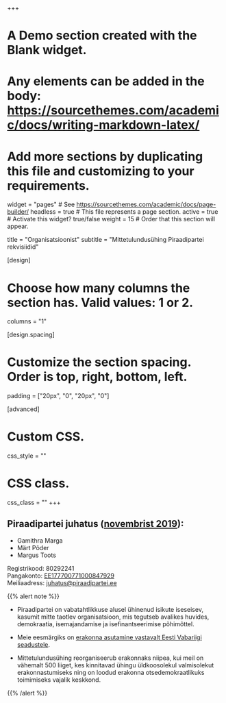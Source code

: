 +++
# A Demo section created with the Blank widget.
# Any elements can be added in the body: https://sourcethemes.com/academic/docs/writing-markdown-latex/
# Add more sections by duplicating this file and customizing to your requirements.

widget = "pages"  # See https://sourcethemes.com/academic/docs/page-builder/
headless = true  # This file represents a page section.
active = true  # Activate this widget? true/false
weight = 15  # Order that this section will appear.

title = "Organisatsioonist"
subtitle = "Mittetulundusühing Piraadipartei rekvisiidid"

[design]
  # Choose how many columns the section has. Valid values: 1 or 2.
  columns = "1"

[design.spacing]
  # Customize the section spacing. Order is top, right, bottom, left.
  padding = ["20px", "0", "20px", "0"]

[advanced]
 # Custom CSS. 
 css_style = ""
 
 # CSS class.
 css_class = ""
+++

## Piraadipartei juhatus ([novembrist 2019](/files/3rakiri-juhatus-2019-november.pdf)):

* Gamithra Marga
* Märt Põder
* Margus Toots

Registrikood: 80292241  
Pangakonto: [EE177700771000847929](/donate)  
Meiliaadress: juhatus@piraadipartei.ee  

{{% alert note %}}
* Piraadipartei on vabatahtlikkuse alusel ühinenud isikute iseseisev, kasumit mitte taotlev organisatsioon, mis tegutseb avalikes huvides, demokraatia, isemajandamise ja isefinantseerimise põhimõttel.

* Meie eesmärgiks on [erakonna asutamine vastavalt Eesti Vabariigi seadustele](/docs/p6hikiri).

* Mittetulundusühing reorganiseerub erakonnaks niipea, kui meil on vähemalt 500 liiget, kes kinnitavad ühingu üldkoosolekul valmisolekut erakonnastumiseks ning on loodud erakonna otsedemokraatlikuks toimimiseks vajalik keskkond.

{{% /alert %}}
